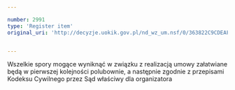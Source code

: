 ```yaml
---

number: 2991
type: 'Register item'
original_uri: 'http://decyzje.uokik.gov.pl/nd_wz_um.nsf/0/363822C9CDEAFDB0C12579CA00444D5A?OpenDocument'


---
```


Wszelkie spory mogące wyniknąć w związku z realizacją umowy załatwiane będą w pierwszej kolejności polubownie, a następnie zgodnie z przepisami Kodeksu Cywilnego przez Sąd właściwy dla organizatora
